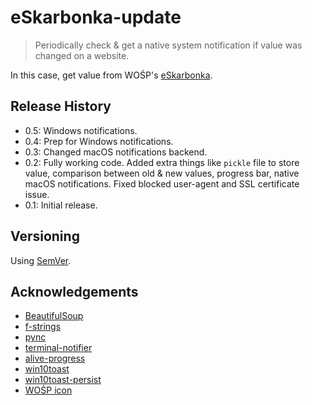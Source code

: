 # eSkarbonka-update

>Periodically check & get a native system notification if value was changed on a website.

In this case, get value from WOŚP's [eSkarbonka](https://eskarbonka.wosp.org.pl/5jcgfw).

<!-- ![](screenshot.png) -->

<!-- ## How to use -->

<!-- ## Roadmap

- lorem ipsum -->

## Release History

- 0.5: Windows notifications. 
- 0.4: Prep for Windows notifications. 
- 0.3: Changed macOS notifications backend. 
- 0.2: Fully working code. Added extra things like `pickle` file to store value, comparison between old & new values, progress bar, native macOS notifications. Fixed blocked user-agent and SSL certificate issue.   
- 0.1: Initial release.

## Versioning

Using [SemVer](http://semver.org/).

<!-- ## License -->

<!-- GNU General Public License v3.0, see [LICENSE.md](https://github.com/vardecab/PROJECT/blob/master/LICENSE). -->

## Acknowledgements

- [BeautifulSoup](https://www.crummy.com/software/BeautifulSoup/)
- [f-strings](https://realpython.com/python-f-strings/)
- [pync](https://github.com/setem/pync)
- [terminal-notifier](https://github.com/julienXX/terminal-notifier/blob/master/README.markdown)
- [alive-progress](https://github.com/rsalmei/alive-progress)
- [win10toast](https://github.com/jithurjacob/Windows-10-Toast-Notifications)
- [win10toast-persist](https://pypi.org/project/win10toast-persist/)
- [WOŚP icon](https://upload.wikimedia.org/wikipedia/en/thumb/1/14/WO%C5%9AP.svg/1200px-WO%C5%9AP.svg.png)

<!-- ## Contributing -->

<!-- If you found a bug or want to propose a feature, feel free to visit [the Issues page](https://github.com/USER/REPO/issues). -->